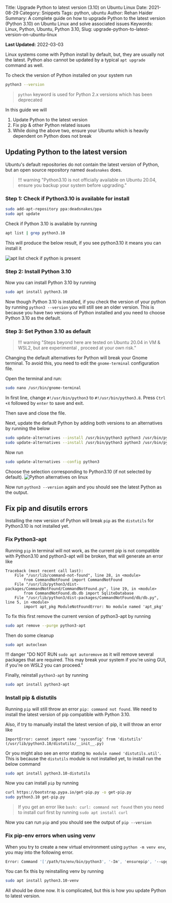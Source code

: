 Title: Upgrade Python to latest version (3.10) on Ubuntu Linux
Date: 2021-08-29
Category: Snippets
Tags: python, ubuntu
Author: Rehan Haider
Summary: A complete guide on how to upgrade Python to the latest version (Python 3.10) on Ubuntu Linux and solve associated issues
Keywords: Linux, Python, Ubuntu, Python 3.10, 
Slug: upgrade-python-to-latest-version-on-ubuntu-linux

**Last Updated:** 2022-03-03

Linux systems come with Python install by default, but, they are usually not the latest. Python also cannot be updated by a typical `apt upgrade` command as well. 

To check the version of Python installed on your system run
```bash
python3 --version
```
> `python` keyword is used for Python 2.x versions which has been deprecated

In this guide we will

1. Update Python to the latest version
2. Fix pip & other Python related issues
3. While doing the above two, ensure your Ubuntu which is heavily dependent on Python does not break

## Updating Python to the latest version 
Ubuntu's default repositories do not contain the latest version of Python, but an open source repository named `deadsnakes` does.

> !!! warning "Python3.10 is not officially available on Ubuntu 20.04, ensure you backup your system before upgrading."

### Step 1: Check if Python3.10 is available for install
```bash
sudo add-apt-repository ppa:deadsnakes/ppa
sudo apt update
```

Check if Python 3.10 is available by running

```bash
apt list | grep python3.10
```

This will produce the below result, if you see python3.10 it means you can install it

![apt list check if python is present]({static}/images/s0022/apt_list.png)

### Step 2: Install Python 3.10
Now you can install Python 3.10 by running

```bash 
sudo apt install python3.10
```

Now though Python 3.10 is installed, if you check the version of your python by running `python3 --version` you will still see an older version. This is because you have two versions of Python installed and you need to choose Python 3.10 as the default. 

### Step 3: Set Python 3.10 as default

> !!! warning "Steps beyond here are tested on Ubuntu 20.04 in VM & WSL2, but are experimental , proceed at your own risk."

Changing the default alternatives for Python will break your Gnome terminal. To avoid this, you need to edit the `gnome-terminal` configuration file.

Open the terminal and run:
```bash
sudo nano /usr/bin/gnome-terminal
```
In first line, change `#!/usr/bin/python3` to `#!/usr/bin/python3.8`. Press `Ctrl +X` followed by `enter` to save and exit.

Then save and close the file.


Next, update the default Python by adding both versions to an alternatives by running the below
```bash
sudo update-alternatives --install /usr/bin/python3 python3 /usr/bin/python3.9 1
sudo update-alternatives --install /usr/bin/python3 python3 /usr/bin/python3.10 2
```

Now run 
```bash
sudo update-alternatives --config python3
```

Choose the selection corresponding to Python3.10 (if not selected by default). 
![Python alternatives on linux]({static}/images/s0022/alternatives.png)

Now run `python3 --version` again and you should see the latest Python as the output.

## Fix pip and disutils errors

Installing the new version of Python will break `pip` as the `distutils` for Python3.10 is not installed yet.

### Fix Python3-apt 
Running `pip` in terminal will not work, as the current pip is not compatible with Python3.10 and python3-apt will be broken, that will generate an error like
```text
Traceback (most recent call last):   
    File "/usr/lib/command-not-found", line 28, in <module>     
        from CommandNotFound import CommandNotFound   
    File "/usr/lib/python3/dist-packages/CommandNotFound/CommandNotFound.py", line 19, in <module>     
        from CommandNotFound.db.db import SqliteDatabase   
    File "/usr/lib/python3/dist-packages/CommandNotFound/db/db.py", line 5, in <module>     
        import apt_pkg ModuleNotFoundError: No module named 'apt_pkg'
```

To fix this first remove the current version of python3-apt by running
```bash
sudo apt remove --purge python3-apt
```

Then do some cleanup
```bash
sudo apt autoclean
```

!!! danger "DO NOT RUN `sudo apt autoremove` as it will remove several packages that are required. This may break your system if you're using GUI, if you're on WSL2 you can proceed."

Finally, reinstall `python3-apt` by running

```bash
sudo apt install python3-apt
```

###  Install pip & distutils

Running `pip`  will still throw an error `pip: command not found`. We need to install the latest version of pip compatible with Python 3.10. 

Also, if try to manually install the latest version of pip, it will throw an error like
```text
ImportError: cannot import name 'sysconfig' from 'distutils' 
(/usr/lib/python3.10/distutils/__init__.py)
```
Or you might also see an error stating `No module named 'distutils.util'`. This is because the `distutils` module is not installed yet, to install run the below command

```bash
sudo apt install python3.10-distutils
```

Now you can install `pip` by running

```bash
curl https://bootstrap.pypa.io/get-pip.py -o get-pip.py
sudo python3.10 get-pip.py
```
> If you get an error like `bash: curl: command not found` then you need to install curl first by running `sudo apt install curl`

Now you can run `pip` and you should see the output of `pip --version`

### Fix pip-env errors when using venv
When you try to create a new virtual environment using `python -m venv env`, you may into the following error. 
```bash
Error: Command '['/path/to/env/bin/python3', '-Im', 'ensurepip', '--upgrade', '--default-pip']' returned non-zero exit status 1
```

You can fix this by reinstalling venv by running
```bash
sudo apt install python3.10-venv
```

All should be done now. It is complicated, but this is how you update Python to latest version.
